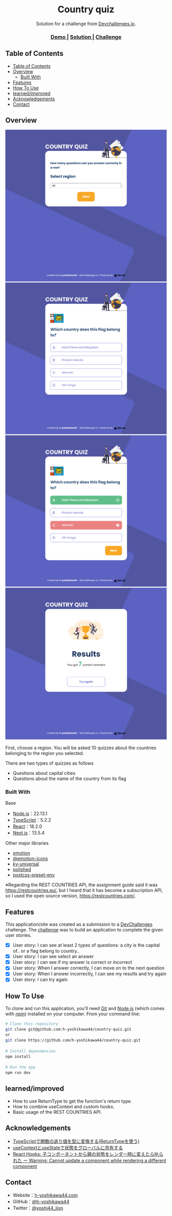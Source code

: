 <!-- Please update value in the {}  -->

<h1 align="center">Country quiz</h1>

<div align="center">
   Solution for a challenge from  <a href="http://legacy.devchallenges.io" target="_blank">Devchallenges.io</a>.
</div>

<div align="center">
  <h3>
    <a href="http://ch-country-quiz.vercel.app/">
      Demo
    </a>
    <span> | </span>
    <a href="https://legacy.devchallenges.io/solutions/DgZ6ich7Qg4s9mZo7rnZ">
      Solution
    </a>
    <span> | </span>
    <a href="https://legacy.devchallenges.io/challenges/Bu3G2irnaXmfwQ8sZkw8">
      Challenge
    </a>
  </h3>
</div>

<!-- TABLE OF CONTENTS -->

## Table of Contents

- [Table of Contents](#table-of-contents)
- [Overview](#overview)
  - [Built With](#built-with)
- [Features](#features)
- [How To Use](#how-to-use)
- [learned/improved](#learnedimproved)
- [Acknowledgements](#acknowledgements)
- [Contact](#contact)

<!-- OVERVIEW -->

## Overview

![overview - Top](/screenshots/top.png)
![overview - Question](/screenshots/question.png)
![overview - Solution](/screenshots/solution.png)
![overview - Results](/screenshots/results.png)

First, choose a region.
You will be asked 10 quizzes about the countries belonging to the region you selected.

There are two types of quizzes as follows
- Questions about capital cities
- Questions about the name of the country from its flag

### Built With

<!-- This section should list any major frameworks that you built your project using. Here are a few examples.-->
Base
- [Node.js](https://nodejs.org/)：22.13.1
- [TypeScript](https://www.typescriptlang.org/)：5.2.2
- [React](https://reactjs.org/)：18.2.0
- [Next.js](https://nextjs.org/)：13.5.4

Other major libraries
- [emotion](https://emotion.sh/)
- [@emotion-icons](https://github.com/emotion-icons/emotion-icons)
- [ky-universal](https://github.com/sindresorhus/ky-universal)
- [polished](https://polished.js.org/)
- [postcss-preset-env](https://github.com/csstools/postcss-plugins/tree/main/plugin-packs/postcss-preset-env)

※Regarding the REST COUNTRIES API, the assignment guide said it was https://restcountries.eu/, but I heard that it has become a subscription API, so I used the open source version, https://restcountries.com/.

## Features

<!-- List the features of your application or follow the template. Don't share the figma file here :) -->

This application/site was created as a submission to a [DevChallenges](https://legacy.devchallenges.io/challenges) challenge. The [challenge](https://legacy.devchallenges.io/challenges/Bu3G2irnaXmfwQ8sZkw8) was to build an application to complete the given user stories.

- [x] User story: I can see at least 2 types of questions: a city is the capital of.. or a flag belong to country..
- [x] User story: I can see select an answer
- [x] User story: I can see if my answer is correct or incorrect
- [x] User story: When I answer correctly, I can move on to the next question
- [x] User story: When I answer incorrectly, I can see my results and try again
- [x] User story: I can try again

## How To Use

<!-- Example: -->

To clone and run this application, you'll need [Git](https://git-scm.com) and [Node.js](https://nodejs.org/en/download/) (which comes with [npm](https://www.npmjs.com/)) installed on your computer. From your command line:

```bash
# Clone this repository
git clone git@github.com:h-yoshikawa44/country-quiz.git
or
git clone https://github.com/h-yoshikawa44/country-quiz.git

# Install dependencies
npm install

# Run the app
npm run dev
```

## learned/improved
- How to use ReturnType to get the function's return type.
- How to combine useContext and custom hooks.
- Basic usage of the REST COUNTRIES API.

## Acknowledgements

<!-- This section should list any articles or add-ons/plugins that helps you to complete the project. This is optional but it will help you in the future. For example: -->

- [TypeScriptで関数の返り値を型に変換する(ReturnTypeを使う)](https://tech-1natsu.hatenablog.com/entry/2018/12/09/004338)
- [useContextとuseStateで状態をグローバルに共有する](https://js-challenge.dev/posts/implements-modal-using-custom-hook/)
- [React Hooks: 子コンポーネントから親の状態をレンダー時に変えたら叱られた ー Warning: Cannot update a component while rendering a different component](https://qiita.com/FumioNonaka/items/3fe39911e3f2479128e8)

## Contact

- Website：[h-yoshikawa44.com](https://h-yoshikawa44.com)
- GitHub：[@h-yoshikawa44](https://github.com/h-yoshikawa44)
- Twitter：[@yoshi44_lion](https://twitter.com/yoshi44_lion)
